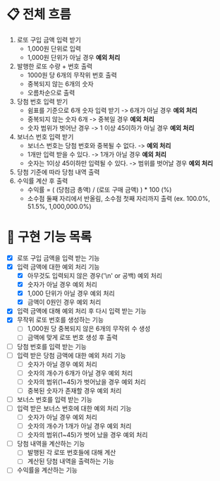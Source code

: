 # 📋 전체 흐름

1. 로또 구입 금액 입력 받기
   - 1,000원 단위로 입력
   - 1,000원 단위가 아닐 경우 **예외 처리**
2. 발행한 로또 수량 + 번호 출력
   - 1000원 당 6개의 무작위 번호 출력
   - 중복되지 않는 6개의 숫자
   - 오름차순으로 출력
3. 당첨 번호 입력 받기
   - 쉼표를 기준으로 6개 숫자 입력 받기 -> 6개가 아닐 경우 **예외 처리**
   - 중복되지 않는 숫자 6개 -> 중복일 경우 **예외 처리**
   - 숫자 범위가 벗어난 경우 -> 1 이상 45이하가 아닐 경우 **예외 처리**
4. 보너스 번호 입력 받기
   - 보너스 번호는 당첨 번호와 중복될 수 없다. -> **예외 처리**
   - 1개만 입력 받을 수 있다. -> 1개가 아닐 경우 **예외 처리**
   - 숫자는 1이상 45이하만 입력될 수 있다. -> 범위를 벗어날 경우 **예외 처리**
5. 당첨 기준에 따라 당첨 내역 출력
6. 수익률 계산 후 출력
   - 수익률 = ( (당첨금 총액) / (로또 구매 금액) ) * 100 (%)
   - 소수점 둘째 자리에서 반올림, 소수점 첫째 자리까지 출력 (ex. 100.0%, 51.5%, 1,000,000.0%)

# 🚀 구현 기능 목록

- [x] 로또 구입 금액을 입력 받는 기능
- [x] 입력 금액에 대한 예외 처리 기능
  - [x] 아무것도 입력되지 않은 경우('\n' or 공백) 예외 처리
  - [x] 숫자가 아닐 경우 예외 처리
  - [x] 1,000 단위가 아닐 경우 예외 처리
  - [x] 금액이 0원인 경우 예외 처리
- [x] 입력 금액에 대해 예외 처리 후 다시 입력 받는 기능
- [x] 무작위 로또 번호를 생성하는 기능
  - [ ] 1,000원 당 중복되지 않은 6개의 무작위 수 생성
  - [ ] 금액에 맞게 로또 번호 생성 후 출력
- [ ] 당첨 번호를 입력 받는 기능
- [ ] 입력 받은 당첨 금액에 대한 예외 처리 기능
  - [ ] 숫자가 아닐 경우 예외 처리
  - [ ] 숫자의 개수가 6개가 아닐 경우 예외 처리
  - [ ] 숫자의 범위(1~45)가 벗어났을 경우 예외 처리
  - [ ] 중복된 숫자가 존재할 경우 예외 처리
- [ ] 보너스 번호를 입력 받는 기능
- [ ] 입력 받은 보너스 번호에 대한 예외 처리 기능
  - [ ] 숫자가 아닐 경우 예외 처리
  - [ ] 숫자의 개수가 1개가 아닐 경우 예외 처리
  - [ ] 숫자의 범위(1~45)가 벗어 났을 경우 예외 처리
- [ ] 당첨 내역을 계산하는 기능 
  - [ ] 발행된 각 로또 번호들에 대해 계산
  - [ ] 계산된 당첨 내역을 출력하는 기능
- [ ] 수익률을 계산하는 기능
